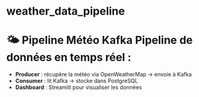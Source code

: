# weather_data_pipeline
# 🌤️ Pipeline Météo Kafka  Pipeline de données en temps réel : 
- **Producer** : récupère la météo via OpenWeatherMap → envoie à Kafka
- **Consumer** : lit Kafka → stocke dans PostgreSQL
- **Dashboard** : Streamlit pour visualiser les données
